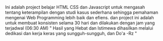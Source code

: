 Ini adalah project belajar HTML CSS dan Javascript untuk mengasah tentang keterampilan dengan studi kasus sederhana sehingga pemahaman mengenai Web Programming lebih baik dan efiens.
dan project ini adalah untuk membuat konsisten selama 30 hari dan dilakukan dengan jam yang terjadwal (06:30 AM)
"
Hasil yang Hebat dan Istimewa dihasilkan melalui dedikasi dan kerja keras yang sungguh-sungguh, dan Do'a
  -Rz
"
